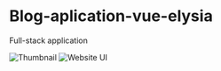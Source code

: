 # Blog-aplication-vue-elysia

Full-stack application

![Thumbnail](https://github.com/user-attachments/assets/5eb1476f-35ad-4c53-83aa-c60d7907889e)
![Website UI](https://www.figma.com/design/dQGNXRodRq0ujCAGPFjNt0/AI-Blog-Website-UI-Template---Dark-Theme-%7C-Produce-UI-(Community)?node-id=18-400&node-type=frame&t=CjICjX841xZqDQIo-0)
